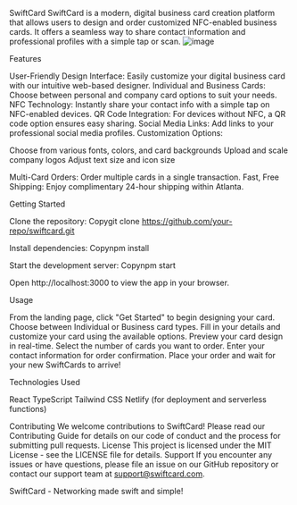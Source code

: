SwiftCard
SwiftCard is a modern, digital business card creation platform that allows users to design and order customized NFC-enabled business cards. It offers a seamless way to share contact information and professional profiles with a simple tap or scan.
![image](https://github.com/user-attachments/assets/c2f823f6-2c5c-4072-9e06-aeec78b0a9a7)

Features

User-Friendly Design Interface: Easily customize your digital business card with our intuitive web-based designer.
Individual and Business Cards: Choose between personal and company card options to suit your needs.
NFC Technology: Instantly share your contact info with a simple tap on NFC-enabled devices.
QR Code Integration: For devices without NFC, a QR code option ensures easy sharing.
Social Media Links: Add links to your professional social media profiles.
Customization Options:

Choose from various fonts, colors, and card backgrounds
Upload and scale company logos
Adjust text size and icon size


Multi-Card Orders: Order multiple cards in a single transaction.
Fast, Free Shipping: Enjoy complimentary 24-hour shipping within Atlanta.

Getting Started

Clone the repository:
Copygit clone https://github.com/your-repo/swiftcard.git

Install dependencies:
Copynpm install

Start the development server:
Copynpm start

Open http://localhost:3000 to view the app in your browser.

Usage

From the landing page, click "Get Started" to begin designing your card.
Choose between Individual or Business card types.
Fill in your details and customize your card using the available options.
Preview your card design in real-time.
Select the number of cards you want to order.
Enter your contact information for order confirmation.
Place your order and wait for your new SwiftCards to arrive!

Technologies Used

React
TypeScript
Tailwind CSS
Netlify (for deployment and serverless functions)

Contributing
We welcome contributions to SwiftCard! Please read our Contributing Guide for details on our code of conduct and the process for submitting pull requests.
License
This project is licensed under the MIT License - see the LICENSE file for details.
Support
If you encounter any issues or have questions, please file an issue on our GitHub repository or contact our support team at support@swiftcard.com.

SwiftCard - Networking made swift and simple!
